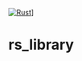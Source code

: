 [![Rust](https://github.com/toyama1710/rs_library/workflows/Rust/badge.svg)](https://github.com/toyama1710/rs_library/actions)]
# rs_library
